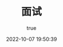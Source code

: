 ---
pageComponent:
  name: Catalogue
  data:
    path: 06.面试
    imgUrl: /img/web.png
    description: 后端面试；Java、JVM、Spring、Mysql、Redis、SpringCloud等
title: 面试
date: 2022-10-07 19:50:39
permalink: /web_back/
sidebar: false
article: false
comment: false
editLink: false
author:
  name: cx
  link: https://github.com/cx2002
---